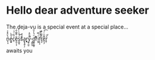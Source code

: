 # Hello dear adventure seeker

The deja-vu is a special event at a special place...

n̢̦̘ͪ̌͒̽ͯẻ͚̱ͧͪ͢c̨ͯ̔ͬ̓ͬe͈̫̣͔̦͂̇̈͌̅͋ͭs̬̫̬̠̈́ͮͪ͗̓͜s̬̈́̈́ͧa̩͓̘͍̜̗r͓͓͓͙͎y̰̹̼̱̌̐̃̔̚-̝̫̻̲̮d͖̼̘̫̼̥ͩ͗̍͐͂͘rͪ͊ḭ̭ͭ́̿f͕͔̝ͦ̽̽͒ţ̩̊͊ͪ͒̚ḛ͉̗͆̆̾ͬͦ͡r͍̜̓ͪ̕

awaits you